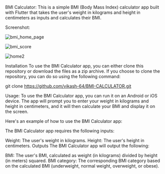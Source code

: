
BMI Calculator:
This is a simple BMI (Body Mass Index) calculator app built with Flutter that takes the user's weight in kilograms and height in centimeters as inputs and calculates their BMI.

Screenshot:

![bmi_home_page](https://user-images.githubusercontent.com/74586953/219956550-35ebeae4-aff8-46b2-a6fb-38feeba27e87.png)

![bmi_score](https://user-images.githubusercontent.com/74586953/219956558-7e7f5cf5-7c33-4967-a610-df838917d759.png)

![home2](https://user-images.githubusercontent.com/74586953/219956570-8e1024b3-c791-450c-9b85-63e7b6f12de0.png)



Installation
To use the BMI Calculator app, you can either clone this repository or download the files as a zip archive. If you choose to clone the repository, you can do so using the following command:

git clone https://github.com/vikash-64/BMI-CALCULATOR.git


Usage:
To use the BMI Calculator app, you can run it on an Android or iOS device. The app will prompt you to enter your weight in kilograms and height in centimeters, and it will then calculate your BMI and display it on the screen.

Here's an example of how to use the BMI Calculator app:

The BMI Calculator app requires the following inputs:

Weight: The user's weight in kilograms.
Height: The user's height in centimeters.
Outputs
The BMI Calculator app will output the following:

BMI: The user's BMI, calculated as weight (in kilograms) divided by height (in meters) squared.
BMI category: The corresponding BMI category based on the calculated BMI (underweight, normal weight, overweight, or obese).
